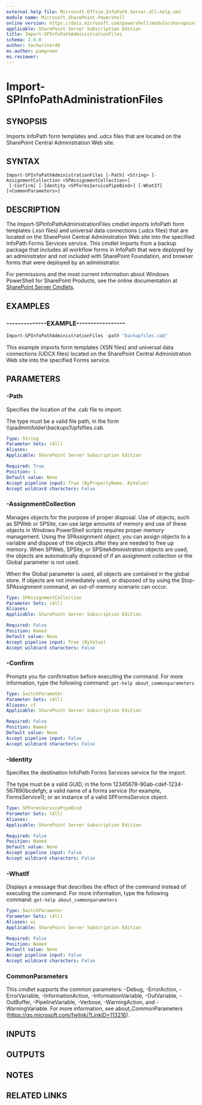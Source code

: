 ```yaml
---
external help file: Microsoft.Office.InfoPath.Server.dll-help.xml
module name: Microsoft.SharePoint.Powershell
online version: https://docs.microsoft.com/powershell/module/sharepoint-server/import-spinfopathadministrationfiles
applicable: SharePoint Server Subscription Edition
title: Import-SPInfoPathAdministrationFiles
schema: 2.0.0
author: techwriter40
ms.author: pamgreen
ms.reviewer: 
---
```


# Import-SPInfoPathAdministrationFiles

## SYNOPSIS
Imports InfoPath form templates and .udcx files that are located on the SharePoint Central Administration Web site.

## SYNTAX

```
Import-SPInfoPathAdministrationFiles [-Path] <String> [-AssignmentCollection <SPAssignmentCollection>]
 [-Confirm] [-Identity <SPFormsServicePipeBind>] [-WhatIf] [<CommonParameters>]
```

## DESCRIPTION
The Import-SPInfoPathAdministrationFiles cmdlet imports InfoPath form templates (.xsn files) and universal data connections (.udcx files) that are located on the SharePoint Central Administration Web site into the specified InfoPath Forms Services service.
This cmdlet imports from a backup package that includes all workflow forms in InfoPath that were deployed by an administrator and not included with SharePoint Foundation, and browser forms that were deployed by an administrator.

For permissions and the most current information about Windows PowerShell for SharePoint Products, see the online documentation at [SharePoint Server Cmdlets](https://docs.microsoft.com/powershell/sharepoint/sharepoint-server/sharepoint-server-cmdlets).

## EXAMPLES

### --------------EXAMPLE----------------- 
```powershell
Import-SPInfoPathAdministrationFiles -path "backupfiles.cab"
```

This example imports form templates (XSN files) and universal data connections (UDCX files) located on the SharePoint Central Administration Web site into the specified Forms service.

## PARAMETERS

### -Path
Specifies the location of the .cab file to import.

The type must be a valid file path, in the form \\\\ipadmin\folder\backups1\ipfsfiles.cab.

```yaml
Type: String
Parameter Sets: (All)
Aliases: 
Applicable: SharePoint Server Subscription Edition

Required: True
Position: 1
Default value: None
Accept pipeline input: True (ByPropertyName, ByValue)
Accept wildcard characters: False
```

### -AssignmentCollection
Manages objects for the purpose of proper disposal.
Use of objects, such as SPWeb or SPSite, can use large amounts of memory and use of these objects in Windows PowerShell scripts requires proper memory management.
Using the SPAssignment object, you can assign objects to a variable and dispose of the objects after they are needed to free up memory.
When SPWeb, SPSite, or SPSiteAdministration objects are used, the objects are automatically disposed of if an assignment collection or the Global parameter is not used.

When the Global parameter is used, all objects are contained in the global store.
If objects are not immediately used, or disposed of by using the Stop-SPAssignment command, an out-of-memory scenario can occur.

```yaml
Type: SPAssignmentCollection
Parameter Sets: (All)
Aliases: 
Applicable: SharePoint Server Subscription Edition

Required: False
Position: Named
Default value: None
Accept pipeline input: True (ByValue)
Accept wildcard characters: False
```

### -Confirm
Prompts you for confirmation before executing the command.
For more information, type the following command: `get-help about_commonparameters`

```yaml
Type: SwitchParameter
Parameter Sets: (All)
Aliases: cf
Applicable: SharePoint Server Subscription Edition

Required: False
Position: Named
Default value: None
Accept pipeline input: False
Accept wildcard characters: False
```

### -Identity
Specifies the destination InfoPath Forms Services service for the import.

The type must be a valid GUID, in the form 12345678-90ab-cdef-1234-567890bcdefgh; a valid name of a forms service (for example, FormsService1); or an instance of a valid SPFormsService object.

```yaml
Type: SPFormsServicePipeBind
Parameter Sets: (All)
Aliases: 
Applicable: SharePoint Server Subscription Edition

Required: False
Position: Named
Default value: None
Accept pipeline input: False
Accept wildcard characters: False
```

### -WhatIf
Displays a message that describes the effect of the command instead of executing the command.
For more information, type the following command: `get-help about_commonparameters`

```yaml
Type: SwitchParameter
Parameter Sets: (All)
Aliases: wi
Applicable: SharePoint Server Subscription Edition

Required: False
Position: Named
Default value: None
Accept pipeline input: False
Accept wildcard characters: False
```

### CommonParameters
This cmdlet supports the common parameters: -Debug, -ErrorAction, -ErrorVariable, -InformationAction, -InformationVariable, -OutVariable, -OutBuffer, -PipelineVariable, -Verbose, -WarningAction, and -WarningVariable. For more information, see about_CommonParameters (https://go.microsoft.com/fwlink/?LinkID=113216).

## INPUTS

## OUTPUTS

## NOTES

## RELATED LINKS

